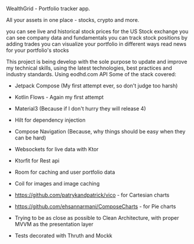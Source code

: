WealthGrid - Portfolio tracker app.

All your assets in one place - stocks, crypto and more.

you can see live and historical stock prices for the US Stock exchange
you can see company data and fundamentals
you can track stock positions by adding trades
you can visualize your portfolio in different ways
read news for your portfolio's stocks

This project is being develop with the sole purpose to update and improve my technical skills, using the latest technologies, best practices and industry standards.
Using eodhd.com API
Some of the stack covered:
- Jetpack Compose (My first attempt ever, so don't judge too harsh)
- Kotlin Flows - Again my first attempt
- Material3 (Because if I don't hurry they will release 4)
- Hilt for dependency injection
- Compose Navigation (Because, why things should be easy when they can be hard)
- Websockets for live data with Ktor
- Ktorfit for Rest api
- Room for caching and user portfolio data
- Coil for images and image caching
- https://github.com/patrykandpatrick/vico - for Cartesian charts
- https://github.com/ehsannarmani/ComposeCharts - for Pie charts



- Trying to be as close as possible to Clean Architecture, with proper MVVM as the presentation layer

- Tests decorated with Thruth and Mockk






